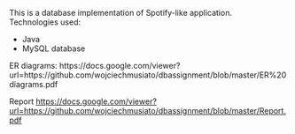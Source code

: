 This is a database implementation of Spotify-like application. <br>
Technologies used: 

<ul>
<li>Java</li>
<li>MySQL database</li>
</ul>
ER diagrams:
https://docs.google.com/viewer?url=https://github.com/wojciechmusiato/dbassignment/blob/master/ER%20diagrams.pdf

Report
https://docs.google.com/viewer?url=https://github.com/wojciechmusiato/dbassignment/blob/master/Report.pdf



